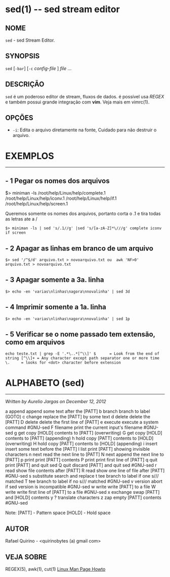 sed(1) -- sed stream editor
===============================================

NOME
----

`sed` - sed Stream Editor.

SYNOPSIS
--------

`sed` [`-bar`] [`-c` *config-file* ] *file* ...

DESCRIÇÃO
---------

`sed` é um poderoso editor de stream, fluxos de dados.
é possível usa *REGEX* e também possui grande integração com **vim**. Veja mais em vimrc(1).

OPÇÕES
------

* `-i`:
 Edita o arquivo diretamente na fonte, Cuidado para não destruir o arquivo.


# EXEMPLOS
--------

## - 1 Pegar os nomes dos arquivos

$> miniman -ls
/root/help/Linux/help/complete.1
/root/help/Linux/help/iconv.1
/root/help/Linux/help/if.1
/root/help/Linux/help/screen.1


  Queremos somente os nomes dos arquivos, portanto corta o .1 e tira todas as letras ate a /


`$> miniman -ls | sed 's/.1//g' |sed 's/[a-zA-Z]*\///g'
complete
iconv
if
screen
`

## - 2 Apagar as linhas em branco de um arquivo
`$> sed '/^$/d' arquivo.txt > novoarquivo.txt ou 
awk 'NF>0' arquivo.txt > novoarquivo.txt`


## - 3 Apagar somente a 3a. linha
`$> echo -en 'varias\nlinhas\nagora\nnovalinha' | sed 3d`

## - 4 Imprimir somente a 1a. linha
`$> echo -en 'varias\nlinhas\nagora\nnovalinha' | sed 1p`

## - 5 Verificar se o nome passado tem extensão, como em arquivos
` echo teste.txt | grep -E '.*\..*[^\\]'
  $      = Look from the end of string
  [^\\]+ = Any character except path separator one or more time
  \.     = looks for <dot> character before extension
`


# ALPHABETO (sed)
--------

*Written by Aurelio Jargas on December 12, 2012*

a    append        append some text after the [PATT]
b    branch        branch to label (GOTO)
c    change        replace the [PATT] by some text
d    delete        delete the [PATT]
D    delete        delete the first line of [PATT]
e    execute       execute a system command #GNU-sed
F    filename      print the current input's filename #GNU-sed
g    get           copy [HOLD] contents to [PATT] (overwriting)
G    get           copy [HOLD] contents to [PATT] (appending)
h    hold          copy [PATT] contents to [HOLD] (overwriting)
H    hold          copy [PATT] contents to [HOLD] (appending)
i    insert        insert some text before the [PATT]
l    list          print [PATT] showing invisible characters
n    next          read the next line to [PATT]
N    next          append the next line to [PATT]
p    print         print [PATT] contents
P    print         print first line of [PATT]
q    quit          print [PATT] and quit sed
Q    quit          discard [PATT] and quit sed #GNU-sed
r    read          show file contents after [PATT]
R    read          show one line of file after [PATT] #GNU-sed
s    substitute    search and replace
t    tee           branch to label if one s/// matched
T    tee           branch to label if no s/// matched #GNU-sed
v    version       abort if sed version is incompatible #GNU-sed
w    write         write [PATT] to a file
W    write         write first line of [PATT] to a file #GNU-sed
x    exchange      swap [PATT] and [HOLD] contents
y    ?             translate characters
z    zap           empty [PATT] contents #GNU-sed

Note:
   [PATT] - Pattern space
   [HOLD] - Hold space

AUTOR
-----

Rafael Quirino - <quirinobytes (a) gmail com>

VEJA SOBRE
----------

REGEX(5), awk(1), cut(1) [Linux Man Page Howto](
http://www.schweikhardt.net/man_page_howto.html)
